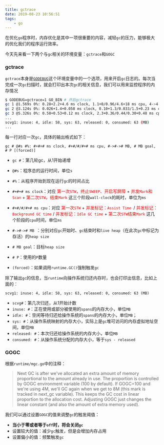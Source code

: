 ```yaml
---
title: gctrace
date: 2019-08-23 10:56:51
tags:
	- go
---
```


在优化`go`程序时，内存优化是其中一项很重要的内容，减轻`gc`的压力，能够极大的优化我们的程序运行效率。

今天先来看一下两个与`gc`相关的环境变量：`gctrace`和`GOGC`

### gctrace

`gctrace`本身是[`GODEBUG`](<https://golang.org/pkg/runtime/#hdr-Environment_Variables>)这个环境变量中的一个选项，用来开启`gc`日志的。每次当完成一次`gc`扫描时，就会打印出本次`gc`的相关信息，我们可以用来监控程序的内存情况

```sh
$ GODEBUG=gctrace=1 GO_BIN # 开启gctrace
gc 1 @1.569s 0%: 0.28+2.2+4.6 ms clock, 1.1+0/0.96/4.6+18 ms cpu, 4->4->1 MB, 5 MB goal, 4 P
gc 2 @3.124s 0%: 0.026+1.4+0.058 ms clock, 0.10+1.3/0.033/1.5+0.23 ms cpu, 4->4->1 MB, 5 MB goal, 4 P
gc 3 @5.326s 0%: 0.58+0.53+0.12 ms clock, 2.3+0.36/0.44/0.30+0.48 ms cpu, 4->4->1 MB, 5 MB goal, 4 P
...
scvg1: inuse: 4, idle: 58, sys: 63, released: 0, consumed: 63 (MB)
...
```

每一行对应一次`gc`，具体的输出格式如下：

```
gc # @#s #%: #+#+# ms clock, #+#/#/#+# ms cpu, #->#-># MB, # MB goal, # P [(forced)]
```

- `gc #`：第几轮gc，从1开始递增

- `@#s`：程序总的运行时间，单位`s`
- `#%`：从程序开始到现在运行`gc`的时间占比
- `#+#+# ms clock`：对应 <font color=red>第一次`STW`，终止`SWEEP`、开启写屏障</font> +  <font color=red>并发`Mark`和`Scan`</font> + <font color=red>第二次`STW`，结束`Mark`</font> 这三个阶段`wall-clock`的耗时，单位为`ms`
- `#+#/#/#+# ms cpu`：对应 <font color=red>第一次`STW`</font> + <font color=red>并发标记：`Assist Time `</font>/<font color=red> 并发标记：`Background GC time`</font> /<font color=red> 并发标记：`Idle GC time`</font> + <font color=red>第二次`STW`结束`Mark`</font> 这几个阶段的`cpu`时间，单位`ms`
- `#->#-># MB `：分别对应`gc`开始时、`gc`结束时和`live heap`（在此次`gc`中标记为存活）的`heap size`

- `# MB goal`：目标`heap size`
- `# P`：使用的`P`数量
- `(forced)`：如果调用`runtime.GC()`强制触发`gc`

除了输出`gc`的信息，当`runtime`向操作系统归还内存时，也会打印出信息，比如上面的：

```
scvg1: inuse: 4, idle: 58, sys: 63, released: 0, consumed: 63 (MB)
```

- `scvg#`：第几次归还，从1开始计数
- `inuse: #`：正在使用或部分被使用的`spans`的内存大小，单位`MB`
- `idle: #`：空闲等待归还给操作系统的`spans`的内存大小，单位`MB`；
- `sys: #`：从操作系统映射的内存大小，实际上是`gc`堆可访问的内存虚拟地址空间，单位`MB`
- `released: #`：本次归还给操作系统的内存大小，单位`MB`
- `consumed: #`：从操作系统分配的内存大小，等于`sys - released`



### GOGC

根据`runtime/mgc.go`中的注释：

>  Next GC is after we've allocated an extra amount of memory proportional to
>  the amount already in use. The proportion is controlled by GOGC environment variable
>  (100 by default). If GOGC=100 and we're using 4M, we'll GC again when we get to 8M
>  (this mark is tracked in next_gc variable). This keeps the GC cost in linear
>  proportion to the allocation cost. Adjusting GOGC just changes the linear constant
>  (and also the amount of extra memory used).

我们可以通过设置`GOGC`的值来调整`gc`的触发阈值：

- **当小于零或者等于`off`时，将会关闭`gc`**
- 设置较大的值：减少`gc`触发，但是会增加内存占用
- 设置偏小的值：频繁触发`gc`

